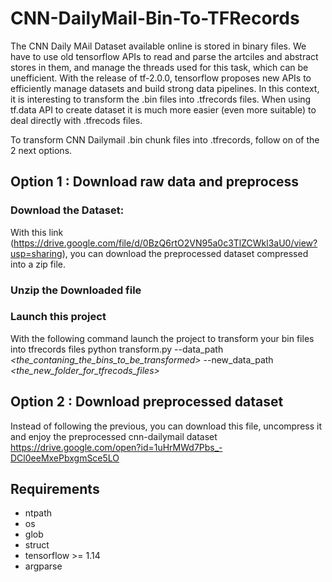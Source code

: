 # CNN-DailyMail-Bin-To-TFRecords

The CNN Daily MAil Dataset available online is stored in binary files. We have to use old tensorflow APIs to read and parse the artciles and abstract stores in them, and manage the threads used for this task, which can be unefficient.
With the release of tf-2.0.0, tensorflow proposes new APIs to efficiently manage datasets and build strong data pipelines.
In this context, it is interesting to transform the .bin files into .tfrecords files. When using tf.data API to create dataset it is much more easier (even more suitable) to deal directly with .tfrecods files.

To transform CNN Dailymail .bin chunk files into .tfrecords, follow on of the 2 next options.

## Option 1 : Download raw data and preprocess

### Download the Dataset:
With this link (https://drive.google.com/file/d/0BzQ6rtO2VN95a0c3TlZCWkl3aU0/view?usp=sharing), you can download the preprocessed dataset compressed into a zip file.

### Unzip the Downloaded file

### Launch this project
With the following command launch the project to transform your bin files into tfrecords files
python transform.py --data_path *<the_contaning_the_bins_to_be_transformed>* --new_data_path *<the_new_folder_for_tfrecods_files>*

## Option 2 : Download preprocessed dataset

Instead of following the previous, you can download this file, uncompress it and enjoy the preprocessed cnn-dailymail dataset
https://drive.google.com/open?id=1uHrMWd7Pbs_-DCl0eeMxePbxgmSce5LO


## Requirements
- ntpath
- os
- glob
- struct
- tensorflow >= 1.14
- argparse
